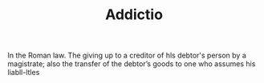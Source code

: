 ---
title: Addictio
letter: A
permalink: "/definitions/bld-addictio.html"
body: In the Roman law. The giving up to a creditor of hls debtor's person by a magistrate;
  also the transfer of the debtor’s goods to one who assumes his liabll-ltles
published_at: '2018-07-07'
source: Black's Law Dictionary 2nd Ed (1910)
layout: post
---